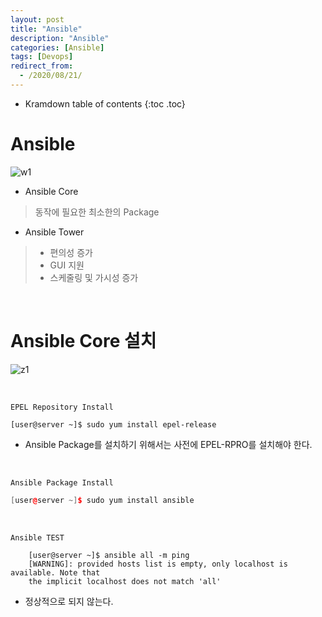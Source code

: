 ```yaml
---
layout: post
title: "Ansible"
description: "Ansible"
categories: [Ansible]
tags: [Devops]
redirect_from:
  - /2020/08/21/
---
```


* Kramdown table of contents
{:toc .toc}


# Ansible

![w1](https://user-images.githubusercontent.com/69279022/90725238-d450fc00-e2fa-11ea-8d4d-c504b7ecce42.png)

- Ansible Core 
> 동작에 필요한 최소한의 Package   

- Ansible Tower
> - 편의성 증가   
> - GUI 지원   
> - 스케줄링 및 가시성 증가   

<br>

# Ansible Core 설치

![z1](https://user-images.githubusercontent.com/69279022/90864781-47767300-e3cc-11ea-98de-fdc071741e85.png)

<br>

` EPEL Repository Install `
~~~
[user@server ~]$ sudo yum install epel-release
~~~
- Ansible Package를 설치하기 위해서는 사전에 EPEL-RPRO를 설치해야 한다.  

<br>

` Ansible Package Install `
~~~cpp
[user@server ~]$ sudo yum install ansible
~~~

<br>

` Ansible TEST `
~~~
    [user@server ~]$ ansible all -m ping
    [WARNING]: provided hosts list is empty, only localhost is available. Note that
    the implicit localhost does not match 'all'
~~~
- 정상적으로 되지 않는다.